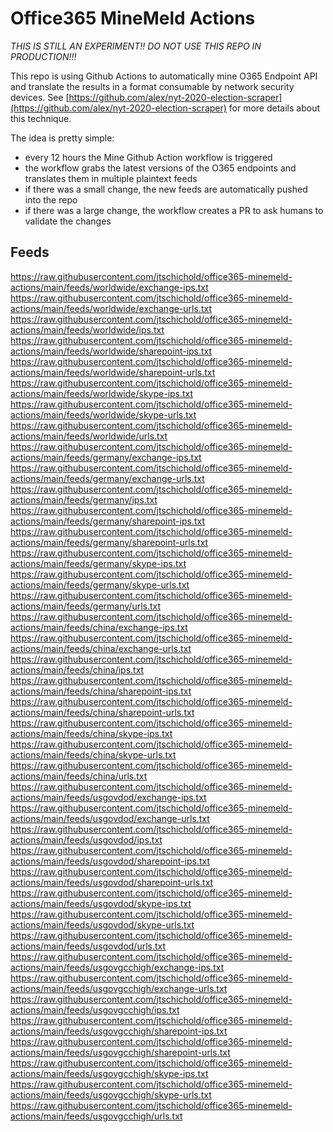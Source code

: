 # Office365 MineMeld Actions

*THIS IS STILL AN EXPERIMENT!! DO NOT USE THIS REPO IN PRODUCTION!!!*

This repo is using Github Actions to automatically mine O365 Endpoint API and translate the results in a format consumable by network security devices.
See [https://github.com/alex/nyt-2020-election-scraper](https://github.com/alex/nyt-2020-election-scraper) for more details about this technique.

The idea is pretty simple:
- every 12 hours the Mine Github Action workflow is triggered
- the workflow grabs the latest versions of the O365 endpoints and translates them in multiple plaintext feeds
- if there was a small change, the new feeds are automatically pushed into the repo
- if there was a large change, the workflow creates a PR to ask humans to validate the changes

## Feeds


https://raw.githubusercontent.com/jtschichold/office365-minemeld-actions/main/feeds/worldwide/exchange-ips.txt
https://raw.githubusercontent.com/jtschichold/office365-minemeld-actions/main/feeds/worldwide/exchange-urls.txt
https://raw.githubusercontent.com/jtschichold/office365-minemeld-actions/main/feeds/worldwide/ips.txt
https://raw.githubusercontent.com/jtschichold/office365-minemeld-actions/main/feeds/worldwide/sharepoint-ips.txt
https://raw.githubusercontent.com/jtschichold/office365-minemeld-actions/main/feeds/worldwide/sharepoint-urls.txt
https://raw.githubusercontent.com/jtschichold/office365-minemeld-actions/main/feeds/worldwide/skype-ips.txt
https://raw.githubusercontent.com/jtschichold/office365-minemeld-actions/main/feeds/worldwide/skype-urls.txt
https://raw.githubusercontent.com/jtschichold/office365-minemeld-actions/main/feeds/worldwide/urls.txt
https://raw.githubusercontent.com/jtschichold/office365-minemeld-actions/main/feeds/germany/exchange-ips.txt
https://raw.githubusercontent.com/jtschichold/office365-minemeld-actions/main/feeds/germany/exchange-urls.txt
https://raw.githubusercontent.com/jtschichold/office365-minemeld-actions/main/feeds/germany/ips.txt
https://raw.githubusercontent.com/jtschichold/office365-minemeld-actions/main/feeds/germany/sharepoint-ips.txt
https://raw.githubusercontent.com/jtschichold/office365-minemeld-actions/main/feeds/germany/sharepoint-urls.txt
https://raw.githubusercontent.com/jtschichold/office365-minemeld-actions/main/feeds/germany/skype-ips.txt
https://raw.githubusercontent.com/jtschichold/office365-minemeld-actions/main/feeds/germany/skype-urls.txt
https://raw.githubusercontent.com/jtschichold/office365-minemeld-actions/main/feeds/germany/urls.txt
https://raw.githubusercontent.com/jtschichold/office365-minemeld-actions/main/feeds/china/exchange-ips.txt
https://raw.githubusercontent.com/jtschichold/office365-minemeld-actions/main/feeds/china/exchange-urls.txt
https://raw.githubusercontent.com/jtschichold/office365-minemeld-actions/main/feeds/china/ips.txt
https://raw.githubusercontent.com/jtschichold/office365-minemeld-actions/main/feeds/china/sharepoint-ips.txt
https://raw.githubusercontent.com/jtschichold/office365-minemeld-actions/main/feeds/china/sharepoint-urls.txt
https://raw.githubusercontent.com/jtschichold/office365-minemeld-actions/main/feeds/china/skype-ips.txt
https://raw.githubusercontent.com/jtschichold/office365-minemeld-actions/main/feeds/china/skype-urls.txt
https://raw.githubusercontent.com/jtschichold/office365-minemeld-actions/main/feeds/china/urls.txt
https://raw.githubusercontent.com/jtschichold/office365-minemeld-actions/main/feeds/usgovdod/exchange-ips.txt
https://raw.githubusercontent.com/jtschichold/office365-minemeld-actions/main/feeds/usgovdod/exchange-urls.txt
https://raw.githubusercontent.com/jtschichold/office365-minemeld-actions/main/feeds/usgovdod/ips.txt
https://raw.githubusercontent.com/jtschichold/office365-minemeld-actions/main/feeds/usgovdod/sharepoint-ips.txt
https://raw.githubusercontent.com/jtschichold/office365-minemeld-actions/main/feeds/usgovdod/sharepoint-urls.txt
https://raw.githubusercontent.com/jtschichold/office365-minemeld-actions/main/feeds/usgovdod/skype-ips.txt
https://raw.githubusercontent.com/jtschichold/office365-minemeld-actions/main/feeds/usgovdod/skype-urls.txt
https://raw.githubusercontent.com/jtschichold/office365-minemeld-actions/main/feeds/usgovdod/urls.txt
https://raw.githubusercontent.com/jtschichold/office365-minemeld-actions/main/feeds/usgovgcchigh/exchange-ips.txt
https://raw.githubusercontent.com/jtschichold/office365-minemeld-actions/main/feeds/usgovgcchigh/exchange-urls.txt
https://raw.githubusercontent.com/jtschichold/office365-minemeld-actions/main/feeds/usgovgcchigh/ips.txt
https://raw.githubusercontent.com/jtschichold/office365-minemeld-actions/main/feeds/usgovgcchigh/sharepoint-ips.txt
https://raw.githubusercontent.com/jtschichold/office365-minemeld-actions/main/feeds/usgovgcchigh/sharepoint-urls.txt
https://raw.githubusercontent.com/jtschichold/office365-minemeld-actions/main/feeds/usgovgcchigh/skype-ips.txt
https://raw.githubusercontent.com/jtschichold/office365-minemeld-actions/main/feeds/usgovgcchigh/skype-urls.txt
https://raw.githubusercontent.com/jtschichold/office365-minemeld-actions/main/feeds/usgovgcchigh/urls.txt

